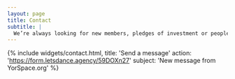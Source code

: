 ```yaml
---
layout: page
title: Contact
subtitle: |
  We’re always looking for new members, pledges of investment or people just interested in getting in touch. Use the form below to start talking to us and one of our team will be in touch.
---
```


{% include widgets/contact.html,
  title: 'Send a message'
  action: 'https://form.letsdance.agency/59DOXn27'
  subject: 'New message from YorSpace.org'
  %}
